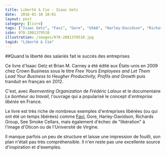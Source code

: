 ```yaml
---
title: Liberté & Cie - Isaac Getz
date:  2016-01-18 18:01
layout: post
category: [livre]
tags: ["Isaac Getz", "Favi", "Gore", "USAA", "Harley-Davidson", "Richards Group", "Sea Smoke Cellars", "Sun Hydraulics", "Université de Virgine", "SOL", "Oticon", "GSI", "QuadGraphics", "IDEO", "Sew Usocome", "Southwest Airlines", "Chaparral Steel"]
isbn: 978-2081379510
illustration: /images/978-2081379510.jpg
tagid: "Liberté & Cie"
---
```

##Quand la liberté des salariés fait le succès des entreprises

Ce livre d'Isaac Getz et Brian M. Carney a été édité aux États-unis en 2009 chez Crown Business sous le titre *Free Yours Employees and Let Them Lead Your Business to Heugher Productivity, Profils and Growth* puis tranduit en français en 2012.

C'est, avec *Reenventing Organization* de *Frédéric Laloux* et le documentaire *Le bonheur au travail*,  l'ouvrage qui a popularisé le concept d'*entreprise libérée* en France.

Le livre est très riche de nombreux exemples d'entreprises libérées (ou qui ont été un temps libérées) comme [Favi](/favi/), Gore, Harley-Davidson, Richards Group, See Smoke Cellars, mais également d'échec de "libération" à l'image d'Oticon ou de l'Université de Virgine.

Il manque parfois un peu de structure et laisse une impression de fouilli, son plan n'était pas très compréhensible. Il n'en reste pas une excellente source d'inspiration et d'exemples.
